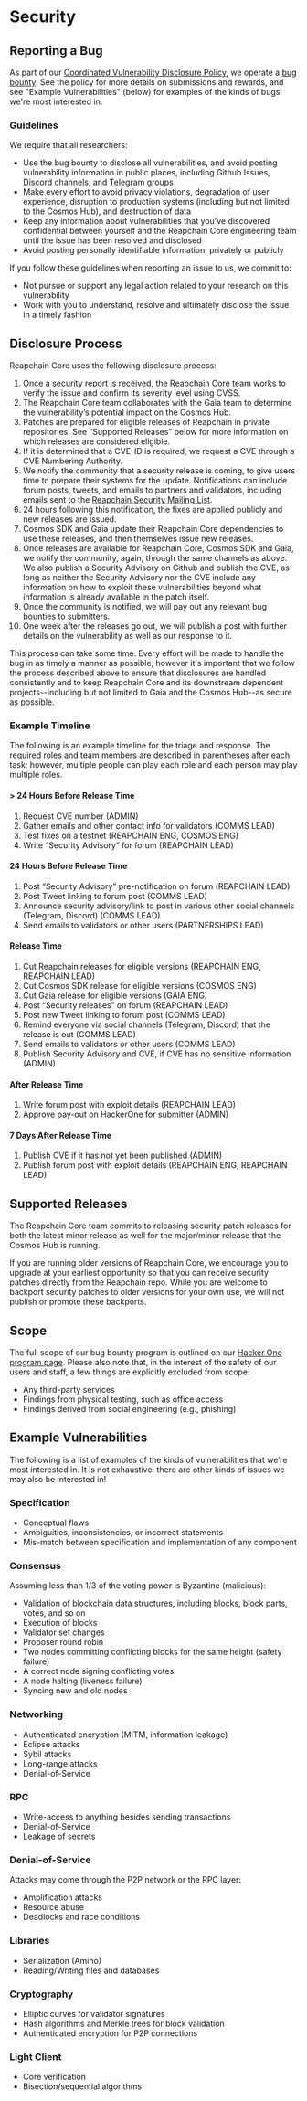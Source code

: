 # Security

## Reporting a Bug

As part of our [Coordinated Vulnerability Disclosure
Policy](https://reapchain.com/security), we operate a [bug
bounty](https://hackerone.com/reapchain).
See the policy for more details on submissions and rewards, and see "Example Vulnerabilities" (below) for examples of the kinds of bugs we're most interested in.

### Guidelines 

We require that all researchers:

* Use the bug bounty to disclose all vulnerabilities, and avoid posting vulnerability information in public places, including Github Issues, Discord channels, and Telegram groups
* Make every effort to avoid privacy violations, degradation of user experience, disruption to production systems (including but not limited to the Cosmos Hub), and destruction of data
* Keep any information about vulnerabilities that you’ve discovered confidential between yourself and the Reapchain Core engineering team until the issue has been resolved and disclosed 
* Avoid posting personally identifiable information, privately or publicly

If you follow these guidelines when reporting an issue to us, we commit to:

* Not pursue or support any legal action related to your research on this vulnerability
* Work with you to understand, resolve and ultimately disclose the issue in a timely fashion 

## Disclosure Process 

Reapchain Core uses the following disclosure process:

1. Once a security report is received, the Reapchain Core team works to verify the issue and confirm its severity level using CVSS. 
2. The Reapchain Core team collaborates with the Gaia team to determine the vulnerability’s potential impact on the Cosmos Hub. 
3. Patches are prepared for eligible releases of Reapchain in private repositories. See “Supported Releases” below for more information on which releases are considered eligible. 
4. If it is determined that a CVE-ID is required, we request a CVE through a CVE Numbering Authority. 
5. We notify the community that a security release is coming, to give users time to prepare their systems for the update. Notifications can include forum posts, tweets, and emails to partners and validators, including emails sent to the [Reapchain Security Mailing List](https://berlin.us4.list-manage.com/subscribe?u=431b35421ff7edcc77df5df10&id=3fe93307bc).
6. 24 hours following this notification, the fixes are applied publicly and new releases are issued. 
7. Cosmos SDK and Gaia update their Reapchain Core dependencies to use these releases, and then themselves issue new releases. 
8. Once releases are available for Reapchain Core, Cosmos SDK and Gaia, we notify the community, again, through the same channels as above. We also publish a Security Advisory on Github and publish the CVE, as long as neither the Security Advisory nor the CVE include any information on how to exploit these vulnerabilities beyond what information is already available in the patch itself. 
9. Once the community is notified, we will pay out any relevant bug bounties to submitters. 
10. One week after the releases go out, we will publish a post with further details on the vulnerability as well as our response to it. 

This process can take some time. Every effort will be made to handle the bug in as timely a manner as possible, however it's important that we follow the process described above to ensure that disclosures are handled consistently and to keep Reapchain Core and its downstream dependent projects--including but not limited to Gaia and the Cosmos Hub--as secure as possible. 

### Example Timeline 

The following is an example timeline for the triage and response. The required roles and team members are described in parentheses after each task; however, multiple people can play each role and each person may play multiple roles. 

#### > 24 Hours Before Release Time

1. Request CVE number (ADMIN) 
2. Gather emails and other contact info for validators (COMMS LEAD) 
3. Test fixes on a testnet  (REAPCHAIN ENG, COSMOS ENG) 
4. Write “Security Advisory” for forum (REAPCHAIN LEAD) 

#### 24 Hours Before Release Time

1. Post “Security Advisory” pre-notification on forum (REAPCHAIN LEAD) 
2. Post Tweet linking to forum post (COMMS LEAD) 
3. Announce security advisory/link to post in various other social channels (Telegram, Discord) (COMMS LEAD) 
4. Send emails to validators or other users (PARTNERSHIPS LEAD) 

#### Release Time

1. Cut Reapchain releases for eligible versions (REAPCHAIN ENG, REAPCHAIN LEAD)
2. Cut Cosmos SDK release for eligible versions (COSMOS ENG)
3. Cut Gaia release for eligible versions (GAIA ENG)
4. Post “Security releases” on forum (REAPCHAIN LEAD)
5. Post new Tweet linking to forum post (COMMS LEAD)
6. Remind everyone via social channels (Telegram, Discord)  that the release is out (COMMS LEAD)
7. Send emails to validators or other users (COMMS LEAD) 
8. Publish Security Advisory and CVE, if CVE has no sensitive information (ADMIN) 

#### After Release Time

1. Write forum post with exploit details (REAPCHAIN LEAD)
2. Approve pay-out on HackerOne for submitter (ADMIN) 

#### 7 Days After Release Time

1. Publish CVE if it has not yet been published (ADMIN) 
2. Publish forum post with exploit details (REAPCHAIN ENG, REAPCHAIN LEAD)

## Supported Releases

The Reapchain Core team commits to releasing security patch releases for both the latest minor release as well for the major/minor release that the Cosmos Hub is running. 

If you are running older versions of Reapchain Core, we encourage you to upgrade at your earliest opportunity so that you can receive security patches directly from the Reapchain repo. While you are welcome to backport security patches to older versions for your own use, we will not publish or promote these backports. 

## Scope

The full scope of our bug bounty program is outlined on our [Hacker One program page](https://hackerone.com/reapchain). Please also note that, in the interest of the safety of our users and staff, a few things are explicitly excluded from scope:

* Any third-party services 
* Findings from physical testing, such as office access 
* Findings derived from social engineering (e.g., phishing)

## Example Vulnerabilities 

The following is a list of examples of the kinds of vulnerabilities that we’re most interested in. It is not exhaustive: there are other kinds of issues we may also be interested in! 

### Specification

* Conceptual flaws
* Ambiguities, inconsistencies, or incorrect statements
* Mis-match between specification and implementation of any component

### Consensus

Assuming less than 1/3 of the voting power is Byzantine (malicious):

* Validation of blockchain data structures, including blocks, block parts, votes, and so on
* Execution of blocks
* Validator set changes
* Proposer round robin
* Two nodes committing conflicting blocks for the same height (safety failure)
* A correct node signing conflicting votes
* A node halting (liveness failure)
* Syncing new and old nodes


### Networking

* Authenticated encryption (MITM, information leakage)
* Eclipse attacks
* Sybil attacks
* Long-range attacks
* Denial-of-Service

### RPC

* Write-access to anything besides sending transactions
* Denial-of-Service
* Leakage of secrets

### Denial-of-Service

Attacks may come through the P2P network or the RPC layer:

* Amplification attacks
* Resource abuse
* Deadlocks and race conditions

### Libraries

* Serialization (Amino)
* Reading/Writing files and databases

### Cryptography

* Elliptic curves for validator signatures
* Hash algorithms and Merkle trees for block validation
* Authenticated encryption for P2P connections

### Light Client

* Core verification 
* Bisection/sequential algorithms
